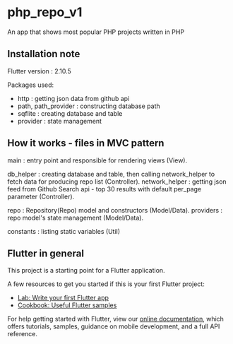 # php_repo_v1

An app that shows most popular PHP projects written in PHP 

## Installation note

Flutter version : 2.10.5

Packages used:
 - http : getting json data from github api
 - path, path_provider : constructing database path
 - sqflite : creating database and table
 - provider : state management


## How it works - files in MVC pattern

main : entry point and responsible for rendering views (View). 
 
db_helper : creating database and table, then calling network_helper to fetch data for producing repo list (Controller). 
network_helper : getting json feed from Github Search api - top 30 results with default per_page parameter (Controller). 
 
repo : Repository(Repo) model and constructors (Model/Data). 
providers : repo model's state management (Model/Data). 
 
constants : listing static variables (Util)


## Flutter in general

This project is a starting point for a Flutter application.

A few resources to get you started if this is your first Flutter project:

- [Lab: Write your first Flutter app](https://flutter.dev/docs/get-started/codelab)
- [Cookbook: Useful Flutter samples](https://flutter.dev/docs/cookbook)

For help getting started with Flutter, view our
[online documentation](https://flutter.dev/docs), which offers tutorials,
samples, guidance on mobile development, and a full API reference.
